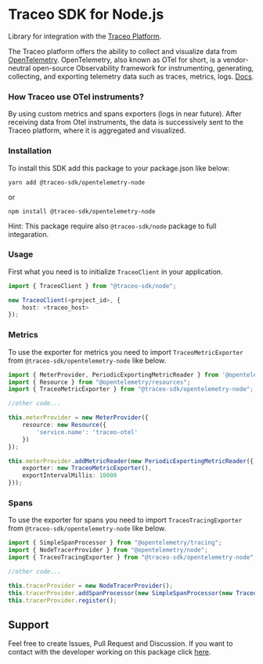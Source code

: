 # Traceo SDK for Node.js

Library for integration with the [Traceo Platform](https://github.com/traceo-dev/traceo). 

The Traceo platform offers the ability to collect and visualize data from [OpenTelemetry](https://opentelemetry.io/). OpenTelemetry, also known as OTel for short, is a vendor-neutral open-source Observability framework for instrumenting, generating, collecting, and exporting telemetry data such as traces, metrics, logs. [Docs](https://opentelemetry.io/docs/).

### How Traceo use OTel instruments?
By using custom metrics and spans exporters (logs in near future). After receiving data from Otel instruments, the data is successively sent to the Traceo platform, where it is aggregated and visualized.

### Installation
To install this SDK add this package to your package.json like below:
```
yarn add @traceo-sdk/opentelemetry-node
```
or
```
npm install @traceo-sdk/opentelemetry-node
```

Hint: This package require also `@traceo-sdk/node` package to full integaration.

### Usage
First what you need is to initialize `TraceoClient` in your application.
```ts
import { TraceoClient } from "@traceo-sdk/node";

new TraceoClient(<project_id>, {
    host: <traceo_host>
});
```

### Metrics
To use the exporter for metrics you need to import `TraceoMetricExporter` from `@traceo-sdk/opentelemetry-node` like below.

```ts
import { MeterProvider, PeriodicExportingMetricReader } from '@opentelemetry/sdk-metrics';
import { Resource } from "@opentelemetry/resources";
import { TraceoMetricExporter } from "@traceo-sdk/opentelemetry-node";

//other code...

this.meterProvider = new MeterProvider({
    resource: new Resource({
        'service.name': 'traceo-otel'
    })
});

this.meterProvider.addMetricReader(new PeriodicExportingMetricReader({
    exporter: new TraceoMetricExporter(),
    exportIntervalMillis: 10000
}));
```

### Spans
To use the exporter for spans you need to import `TraceoTracingExporter` from `@traceo-sdk/opentelemetry-node` like below.

```ts
import { SimpleSpanProcessor } from "@opentelemetry/tracing";
import { NodeTracerProvider } from "@opentelemetry/node";
import { TraceoTracingExporter } from "@traceo-sdk/opentelemetry-node";

//other code...

this.tracerProvider = new NodeTracerProvider();
this.tracerProvider.addSpanProcessor(new SimpleSpanProcessor(new TraceoTracingExporter()));
this.tracerProvider.register();
```


## Support
Feel free to create Issues, Pull Request and Discussion. If you want to contact with the developer working on this package click [here](mailto:piotr.szewczyk.software@gmail.com).
